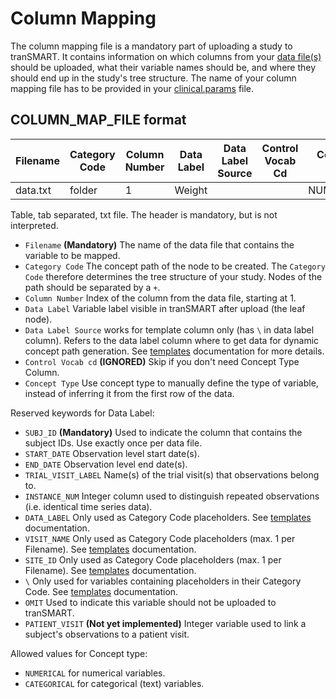 Column Mapping
================

The column mapping file is a mandatory part of uploading a study to tranSMART. It contains information on which columns from your [data file(s)](clinical_data_file.md) should be uploaded, what their variable names should be, and where they should end up in the study's tree structure. The name of your column mapping file has to be provided in your [clinical.params](clinical.md) file.


COLUMN_MAP_FILE format
------------

|Filename|Category Code|Column Number|Data Label|Data Label Source|Control Vocab Cd|Concept Type |
|--------|-------------|-------------|----------|-----------------|----------------|-------------|
|data.txt|folder       |1            |Weight    |                 |                |NUMERICAL    |

Table, tab separated, txt file. The header is mandatory, but is not interpreted.

- `Filename` **(Mandatory)** The name of the data file that contains the variable to be mapped.
- `Category Code` The concept path of the node to be created. The `Category Code` therefore determines the tree structure of your study. Nodes of the path should be separated by a `+`.
- `Column Number` Index of the column from the data file, starting at 1.
- `Data Label`  Variable label visible in tranSMART after upload (the leaf node).
- `Data Label Source` works for template column only (has `\` in data label column). Refers to the data label column where to get data for dynamic concept path generation. See [templates](templates.md) documentation for more details.
- `Control Vocab cd`  **(IGNORED)** Skip if you don't need Concept Type Column.
- `Concept Type`  Use concept type to manually define the type of variable, instead of inferring it from the first row of the data.

Reserved keywords for Data Label:
- `SUBJ_ID` **(Mandatory)** Used to indicate the column that contains the subject IDs. Use exactly once per data file.
- `START_DATE` Observation level start date(s).
- `END_DATE` Observation level end date(s).
- `TRIAL_VISIT_LABEL` Name(s) of the trial visit(s) that observations belong to.
- `INSTANCE_NUM` Integer column used to distinguish repeated observations (i.e. identical time series data).
- `DATA_LABEL` Only used as Category Code placeholders. See [templates](templates.md) documentation.
- `VISIT_NAME` Only used as Category Code placeholders (max. 1 per Filename). See [templates](templates.md) documentation.
- `SITE_ID` Only used as Category Code placeholders (max. 1 per Filename). See [templates](templates.md) documentation.
- `\` Only used for variables containing placeholders in their Category Code. See [templates](templates.md) documentation.
- `OMIT` Used to indicate this variable should not be uploaded to tranSMART.
- `PATIENT_VISIT` **(Not yet implemented)** Integer variable used to link a subject's observations to a patient visit.

Allowed values for Concept type:
- `NUMERICAL` for numerical variables.
- `CATEGORICAL` for categorical (text) variables.
